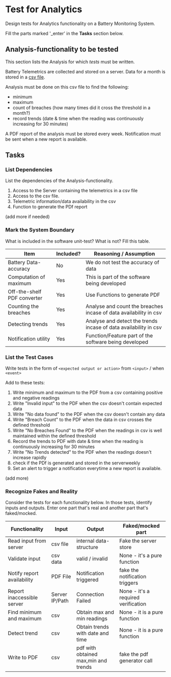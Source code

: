 # Test for Analytics

Design tests for Analytics functionality on a Battery Monitoring System.

Fill the parts marked '_enter' in the **Tasks** section below.

## Analysis-functionality to be tested

This section lists the Analysis for which _tests_ must be written.

Battery Telemetrics are collected and stored on a server.
Data for a month is stored in a [csv file](https://en.wikipedia.org/wiki/Comma-separated_values).

Analysis must be done on this csv file to find the following:
- minimum
- maximum
- count of breaches (how many times did it cross the threshold in a month?)
- record trends (date & time when the reading was continuously increasing for 30 minutes)

A PDF report of the analysis must be stored every week.
Notification must be sent when a new report is available.

## Tasks

### List Dependencies

List the dependencies of the Analysis-functionality.

1. Access to the Server containing the telemetrics in a csv file
2. Access to the csv file.
3. Telemetric information/data availability in the csv
4. Function to generate the PDf report 

(add more if needed)

### Mark the System Boundary

What is included in the software unit-test? What is not? Fill this table.

| Item                      | Included?     | Reasoning / Assumption
|---------------------------|---------------|---
Battery Data-accuracy       | No            | We do not test the accuracy of data
Computation of maximum      | Yes           | This is part of the software being developed
Off-the-shelf PDF converter | Yes           | Use Functions to generate PDF
Counting the breaches       | Yes           | Analyse and count the breaches incase of data availability in csv
Detecting trends            | Yes           | Analyse and detect the trends incase of data availability in csv
Notification utility        | Yes           | Function/Feature part of the software being developed

### List the Test Cases

Write tests in the form of `<expected output or action>` from `<input>` / when `<event>`

Add to these tests:

1. Write minimum and maximum to the PDF from a csv containing positive and negative readings
2. Write "Invalid input" to the PDF when the csv doesn't contain expected data
3. Write "No data found" to the PDF when the csv doesn't contain any data
4. Write "Breach Count" to the PDF when the data in csv crosses the defined threshold
5. Write "No Breaches Found" to the PDF when the readings in csv is well maintained within the defined threshold
6. Record the trends to PDF with date & time when the reading is continuously increasing for 30 minutes
7. Write "No Trends detected" to the PDF when the readings doesn't increase rapidly
8. check if the PDf is generated and stored in the serverweekly
9. Set an alert to trigger a notification everytime a new report is available.


(add more)

### Recognize Fakes and Reality

Consider the tests for each functionality below.
In those tests, identify inputs and outputs.
Enter one part that's real and another part that's faked/mocked.

| Functionality            | Input        | Output                      | Faked/mocked part
|--------------------------|--------------|-----------------------------|---
Read input from server     | csv file     | internal data-structure     | Fake the server store
Validate input             | csv data     | valid / invalid             | None - it's a pure function
Notify report availability | PDF File     | Notification triggered      | fake the notification triggers
Report inaccessible server | Server IP/Path| Connection Failed          | None - it's a required verification
Find minimum and maximum   | csv          | Obtain max and min readings | None - it is a pure function
Detect trend               | csv          | Obtain trends with date and time| None - it is a pure function
Write to PDF               | csv          | pdf with obtained max,min and trends| fake the pdf generator call

